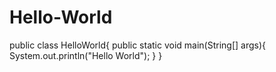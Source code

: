 # Hello-World
public class HelloWorld{
  public static void main(String[] args){
    System.out.println("Hello World");
  }
}
